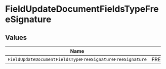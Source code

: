 # FieldUpdateDocumentFieldsTypeFreeSignature


## Values

| Name                                                      | Value                                                     |
| --------------------------------------------------------- | --------------------------------------------------------- |
| `FieldUpdateDocumentFieldsTypeFreeSignatureFreeSignature` | FREE_SIGNATURE                                            |